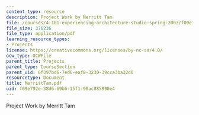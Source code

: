```yaml
---
content_type: resource
description: Project Work by Merritt Tam
file: /courses/4-101-experiencing-architecture-studio-spring-2003/f09e792e38d669b615f190ac885990e4_MerrittTam.pdf
file_size: 376236
file_type: application/pdf
learning_resource_types:
- Projects
license: https://creativecommons.org/licenses/by-nc-sa/4.0/
ocw_type: OCWFile
parent_title: Projects
parent_type: CourseSection
parent_uid: 6f397bd6-7ed6-eaf8-3230-39cca3ba32d0
resourcetype: Document
title: MerrittTam.pdf
uid: f09e792e-38d6-69b6-15f1-90ac885990e4
---
```

Project Work by Merritt Tam
